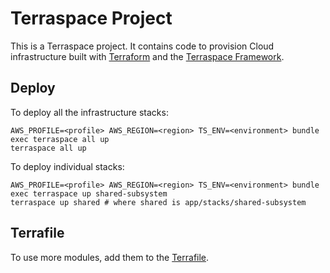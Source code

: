 # Terraspace Project

This is a Terraspace project. It contains code to provision Cloud infrastructure built with [Terraform](https://www.terraform.io/) and the [Terraspace Framework](https://terraspace.cloud/).

## Deploy

To deploy all the infrastructure stacks:

    AWS_PROFILE=<profile> AWS_REGION=<region> TS_ENV=<environment> bundle exec terraspace all up
    terraspace all up

To deploy individual stacks:

    AWS_PROFILE=<profile> AWS_REGION=<region> TS_ENV=<environment> bundle exec terraspace up shared-subsystem
    terraspace up shared # where shared is app/stacks/shared-subsystem

## Terrafile

To use more modules, add them to the [Terrafile](https://terraspace.cloud/docs/terrafile/).
